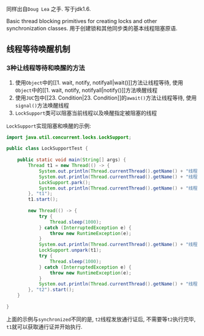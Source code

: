 同样出自`Doug Lea` 之手. 写于jdk1.6.

Basic thread blocking primitives for creating locks and other  synchronization classes.
用于创建锁和其他同步类的基本线程阻塞原语.

## 线程等待唤醒机制
### 3种让线程等待和唤醒的方法

1. 使用`Object`中的[[1. wait, notify, notifyall|wait()]]方法让线程等待, 使用`Object`中的[[1. wait, notify, notifyall|notify()]]方法唤醒线程
2. 使用`JUC`包中[[23. Condition|23. Condition]]的`await()`方法让线程等待, 使用`signal()`方法唤醒线程
3. `LockSupport`类可以阻塞当前线程以及唤醒指定被阻塞的线程

`LockSupport`实现阻塞和唤醒的示例:
```java
import java.util.concurrent.locks.LockSupport;  
  
public class LockSupportTest {  
  
    public static void main(String[] args) {  
        Thread t1 = new Thread(() -> {  
            System.out.println(Thread.currentThread().getName() + "线程已进入");  
            System.out.println(Thread.currentThread().getName() + "线程需要获取permit");  
            LockSupport.park();  
            System.out.println(Thread.currentThread().getName() + "线程执行完毕");  
        }, "t1");  
        t1.start();  
  
        new Thread(() -> {  
            try {  
                Thread.sleep(1000);  
            } catch (InterruptedException e) {  
                throw new RuntimeException(e);  
            }  
            System.out.println(Thread.currentThread().getName() + "线程发放permit");  
            LockSupport.unpark(t1);  
            try {  
                Thread.sleep(1000);  
            } catch (InterruptedException e) {  
                throw new RuntimeException(e);  
            }  
            System.out.println(Thread.currentThread().getName() + "线程执行完毕");  
        }, "t2").start();  
    }  
  
}
```


上面的示例与`synchronized`不同的是, `t2`线程发放通行证后, 不需要等`t2`执行完毕, `t1`就可以获取通行证并开始执行. 
